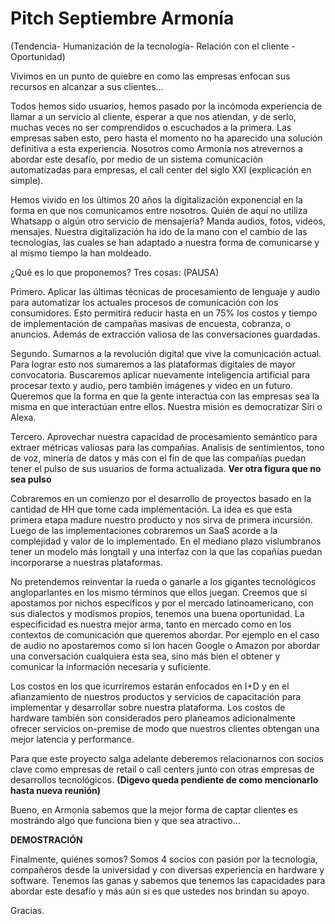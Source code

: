 # Pitch Septiembre Armonía

(Tendencia- Humanización de la tecnología- Relación con el cliente - Oportunidad)

Vivimos en un punto de quiebre en como las empresas enfocan sus recursos en alcanzar a sus clientes...

Todos hemos sido usuarios, hemos pasado por la incómoda experiencia de llamar a un servicio al cliente, esperar a que nos atiendan, y de serlo, muchas veces no ser comprendidos o escuchados a la primera. Las empresas saben esto, pero hasta el momento no ha aparecido una solución definitiva a esta experiencia. Nosotros como Armonía nos atrevernos a abordar este desafío, por medio de un sistema comunicación automatizadas para empresas, el call center del siglo XXI (explicación en simple).

Hemos vivido en los últimos 20 años la digitalización exponencial en la forma en que nos comunicamos entre nosotros. Quién de aquí no utiliza Whatsapp o algún otro servicio de mensajería? Manda audios, fotos, videos, mensajes. Nuestra digitalización ha ido de la mano con el cambio de las tecnologías, las cuales se han adaptado a nuestra forma de comunicarse y al mismo tiempo la han moldeado. 

¿Qué es lo que proponemos? Tres cosas: (PAUSA)

Primero. Aplicar las últimas técnicas de procesamiento de lenguaje y audio para automatizar los actuales procesos de comunicación con los consumidores. Esto permitirá reducir hasta en un 75% los costos y tiempo de implementación de campañas masivas de encuesta, cobranza, o anuncios. Además de extracción valiosa de las conversaciones guardadas.

Segundo. Sumarnos a la revolución digital que vive la comunicación actual. Para lograr esto nos sumaremos a las plataformas digitales de mayor convocatoria. Buscaremos aplicar nuevamente inteligencia artificial para procesar texto y audio, pero también imágenes y video en un futuro. Queremos que la forma en que la gente interactúa con las empresas sea la misma en que interactúan entre ellos. Nuestra misión es democratizar Siri o Alexa.

Tercero. Aprovechar nuestra capacidad de procesamiento semántico para extraer métricas valiosas para las compañías. Analisis de sentimientos, tono de voz, minería de datos y más con el fin de que las compañías puedan tener el pulso de sus usuarios de forma actualizada. **Ver otra figura que no sea pulso**

Cobraremos en un comienzo por el desarrollo de proyectos basado en la cantidad de HH que tome cada implementación. La idea es que esta primera etapa madure nuestro producto y nos sirva de primera incursión. Luego de las implementaciones cobraremos un SaaS acorde a la complejidad y valor de lo implementado. En el mediano plazo vislumbranos tener un modelo más longtail y una interfaz con la que las copañías puedan incorporarse a nuestras plataformas.

No pretendemos reinventar la rueda o ganarle a los gigantes tecnológicos angloparlantes en los mismo términos que ellos juegan. Creemos que si apostamos por nichos específicos y por el mercado latinoamericano, con sus dialectos y modismos propios, tenemos una buena oportunidad. La especificidad es nuestra mejor arma, tanto en mercado como en los contextos de comunicación que queremos abordar. Por ejemplo en el caso de audio no apostaremos como si lon hacen Google o Amazon por abordar una conversación cualquiera esta sea, sino más bien el obtener y comunicar la información necesaria y suficiente.

Los costos en los que icurriremos estarán enfocados en I+D y en el afianzamiento de nuestros productos y servicios de capacitación para implementar y desarrollar sobre nuestra plataforma. Los costos de hardware también son considerados pero planeamos adicionalmente ofrecer servicios on-premise de modo que nuestros clientes obtengan una mejor latencia y performance.

Para que este proyecto salga adelante deberemos relacionarnos con socios clave como empresas de retail o call centers junto con otras empresas de desarrollos tecnológicos. **(Digevo queda pendiente de como mencionarlo hasta nueva reunión)**

Bueno, en Armonía sabemos que la mejor forma de captar clientes es mostrándo algo que funciona bien y que sea atractivo...

**DEMOSTRACIÓN**

Finalmente, quiénes somos? Somos 4 socios con pasión por la tecnología, compañeros desde la universidad y con diversas experiencia en hardware y software. Tenemos las ganas y sabemos que tenemos las capacidades para abordar este desafío y más aún si es que ustedes nos brindan su apoyo.

Gracias.
